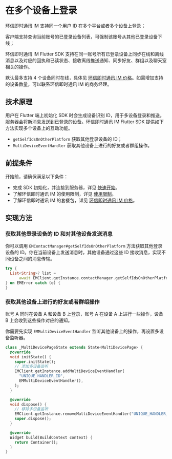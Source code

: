 # 在多个设备上登录

<Toc />

环信即时通讯 IM 支持同一个用户 ID 在多个平台或者多个设备上登录；

客户端支持查询当前账号的已登录设备列表，可强制该账号从其他已登录设备下线；

环信即时通讯 IM Flutter SDK 支持在同一账号所有已登录设备上同步在线和离线消息以及对应的回执和已读状态、接收离线推送通知、同步好友、群组以及聊天室相关的操作。

默认最多支持 4 个设备同时在线，具体见 [环信即时通讯 IM 价格](https://www.easemob.com/pricing/im)。如需增加支持的设备数量，可以联系环信即时通讯 IM 的商务经理。

## 技术原理

用户在 Flutter 端上初始化 SDK 时会生成设备识别 ID，用于多设备登录和推送。服务器会将新消息发送到已登录的设备。环信即时通讯 IM Flutter SDK 提供如下方法实现多个设备上的互动功能。

- `getSelfIdsOnOtherPlatform` 获取其他登录设备的 ID；
- `MultiDeviceEventHandler` 获取其他设备上进行的好友或者群组操作。

## 前提条件

开始前，请确保满足以下条件：

- 完成 SDK 初始化，并连接到服务器，详见 [快速开始](quickstart.html)。
- 了解环信即时通讯 IM 的使用限制，详见 [使用限制](/product/limitation.html)。
- 了解环信即时通讯 IM 的套餐包，详见 [环信即时通讯 IM 价格](https://www.easemob.com/pricing/im)。

## 实现方法

### 获取其他登录设备的 ID 和对其他设备发送消息

你可以调用 `EMContactManager#getSelfIdsOnOtherPlatform` 方法获取其他登录设备的 ID。你在当前设备上发送消息时，其他设备通过这些 ID 接收消息，实现不同设备之间的消息传输。

```dart
try {
  List<String>? list =
      await EMClient.getInstance.contactManager.getSelfIdsOnOtherPlatform();
} on EMError catch (e) {
}
```

### 获取其他设备上进行的好友或者群组操作

账号 A 同时在设备 A 和设备 B 上登录，账号 A 在设备 A 上进行一些操作，设备 B 上会收到这些操作对应的通知。

你需要先实现 `EMMultiDeviceEventHandler` 监听其他设备上的操作，再设置多设备监听器。

```dart
class _MultiDevicePageState extends State<MultiDevicePage> {
  @override
  void initState() {
    super.initState();
    // 添加多设备监听
    EMClient.getInstance.addMultiDeviceEventHandler(
      "UNIQUE_HANDLER_ID",
      EMMultiDeviceEventHandler(),
    );
  }

  @override
  void dispose() {
    // 移除多设备监听
    EMClient.getInstance.removeMultiDeviceEventHandler("UNIQUE_HANDLER_ID");
    super.dispose();
  }

  @override
  Widget build(BuildContext context) {
    return Container();
  }
}
```